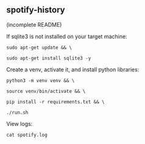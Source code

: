 ## spotify-history
(incomplete README)

If sqlite3 is not installed on your target machine:
```
sudo apt-get update && \

sudo apt-get install sqlite3 -y
```

Create a venv, activate it, and install python libraries:
```
python3 -m venv venv && \

source venv/bin/activate && \

pip install -r requirements.txt && \

./run.sh
```

View logs:
```
cat spotify.log
```

